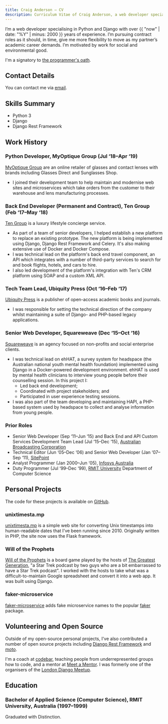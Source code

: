 ```yaml
---
title: Craig Anderson — CV
description: Curriculum Vitae of Craig Anderson, a web developer specialising in Python and Django.
---
```


I’m a web developer specialising in Python and Django with over {{ "now" | date: "%Y" | minus: 2000 }} years of experience. I’m pursuing contract roles as it should, in time, give me more flexibility to move as my partner’s academic career demands. I’m motivated by work for social and environmental good.

I'm a signatory to [the programmer's oath](https://github.com/Widdershin/programmers-oath/blob/2a7455c/README.md).

## Contact Details

You can contact me via [email](mailto:craig@uhf62.co.uk).

## Skills Summary

* Python 3
* Django
* Django Rest Framework


## Work History

### Python Developer, MyOptique Group (Jul&nbsp;‘18–Apr&nbsp;‘19)

[MyOptique Group](http://www.myoptiquegroup.com) are an online retailer of glasses and contact lenses with brands including Glasses Direct and Sunglasses Shop.

* I joined their development team to help maintain and modernise web sites and microservices which take orders from the customer to their warehouse and lens manufacturing processes.


### Back End Developer (Permanent and Contract), Ten Group (Feb&nbsp;‘17–May&nbsp;‘18)

[Ten Group](http://tengroup.com) is a luxury lifestyle concierge service.

* As part of a team of senior developers, I helped establish a new platform to replace an existing prototype. The new platform is being implemented using Django, Django Rest Framework and Celery. It's also making extensive use of Docker and Docker Compose.
* I was technical lead on the platform's back end travel component, an API which integrates with a number of third-party services to search for and book flights, hotels, and cars to hire.
* I also led development of the platform's integration with Ten's CRM platform using SOAP and a custom XML API.

### Tech Team Lead, Ubiquity Press (Oct&nbsp;‘16–Feb&nbsp;‘17)

[Ubiquity Press](http://ubiquitypress.com) is a publisher of open-access academic books and journals.

* I was responsible for setting the technical direction of the company whilst maintaining a suite of Django- and PHP-based legacy applications.

### Senior Web Developer, Squareweave (Dec&nbsp;‘15–Oct&nbsp;‘16)

[Squareweave](http://squareweave.com.au) is an agency focused on non-profits and social enterprise clients.

* I was technical lead on ehHAT, a survey system for headspace (the Australian national youth mental health foundation) implemented using Django in a Docker-powered development environment. ehHAT is used by mental health clinicians to interview young people before their counselling session. In this project I:
    * Led back end development;
    * Coordinated with project stakeholders; and
    * Participated in user experience testing sessions.
* I was also part of the team developing and maintaining HAPI, a PHP-based system used by headspace to collect and analyse information from young people.

### Prior Roles

* Senior Web Developer (Sep&nbsp;‘11–Jun&nbsp;‘15) and Back End and API Custom Services Development Team Lead (Jul&nbsp;‘15–Dec&nbsp;‘15), [Australian Broadcasting Corporation](https://www.abc.net.au)
* Technical Editor (Jun&nbsp;‘05–Dec&nbsp;‘06) and Senior Web Developer (Jan&nbsp;‘07–Sep&nbsp;‘11), [SitePoint](https://www.sitepoint.com)
* Analyst Programmer (Jan&nbsp;2000–Jun&nbsp;‘05), [Infosys Australia](https://www.infosys.com/australia/)
* Duty Programmer (Jul&nbsp;‘99–Dec&nbsp;‘99), [RMIT University](https://www.rmit.edu.au) Department of Computer Science

## Personal Projects

The code for these projects is available on [GitHub](https://github.com/craiga).

### unixtimesta.mp

[unixtimesta.mp](https://www.unixtimesta.mp) is a simple web site for converting Unix timestamps into human-readable dates that I've been running since 2010. Originally written in PHP, the site now uses the Flask framework.

### Will of the Prophets

[Will of the Prophets](http://gagh.biz/game) is a board game played by the hosts of [The Greatest Generation](http://gagh.biz), "a Star Trek podcast by two guys who are a bit embarrassed to have a Star Trek podcast". I worked with the hosts to take what was a difficult-to-maintain Google spreadsheet and convert it into a web app. It was built using Django.

### faker-microservice

[faker-microservice](https://github.com/craiga/faker-microservice) adds fake microservice names to the popular [faker](https://faker.readthedocs.io) package.

## Volunteering and Open Source

Outside of my open-source personal projects, I've also contributed a number of open source projects including [Django Rest Framework](https://www.django-rest-framework.org) and [moto](http://getmoto.org).

I'm a coach at [codebar](http://codebar.io), teaching people from underrepresented groups how to code, and a mentor at [Meet a Mentor](http://meetamentor.co.uk). I was formerly one of the organisers of the [London Django Meetup](https://www.djangolondon.com).

## Education

### Bachelor of Applied Science (Computer Science), RMIT University, Australia (1997–1999)

Graduated with Distinction.
